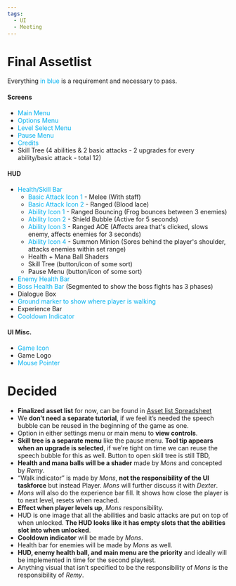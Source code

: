 ```yaml
---
tags:
  - UI
  - Meeting
---
```


# Final Assetlist
Everything <font color="#00b0f0">in blue</font> is a requirement and necessary to pass.
#### Screens
- <font color="#00b0f0">Main Menu</font>
- <font color="#00b0f0">Options Menu</font>
- <font color="#00b0f0">Level Select Menu</font>
- <font color="#00b0f0">Pause Menu</font>
- <font color="#00b0f0">Credits</font>
- Skill Tree (4 abilities & 2 basic attacks - 2 upgrades for every ability/basic attack - total 12)
#### HUD
- <font color="#00b0f0">Health/Skill Bar</font>
	- <font color="#00b0f0">Basic Attack Icon 1</font> - Melee (With staff)
	- <font color="#00b0f0">Basic Attack Icon 2</font> - Ranged (Blood lace)
	- <font color="#00b0f0">Ability Icon 1</font> - Ranged Bouncing (Frog bounces between 3 enemies)
	- <font color="#00b0f0">Ability Icon 2</font> - Shield Bubble (Active for 5 seconds)
	- <font color="#00b0f0">Ability Icon 3</font> - Ranged AOE (Affects area that's clicked, slows enemy, affects enemies for 3 seconds)
	- <font color="#00b0f0">Ability Icon 4</font> - Summon Minion (Sores behind the player's shoulder, attacks enemies within set range)
	- Health + Mana Ball Shaders
	- Skill Tree (button/icon of some sort)
	- Pause Menu (button/icon of some sort)
- <font color="#00b0f0">Enemy Health Bar</font>
- <font color="#00b0f0">Boss Health Bar</font> (Segmented to show the boss fights has 3 phases)
- Dialogue Box
- <font color="#00b0f0">Ground marker to show where player is walking</font>
- Experience Bar
- <font color="#00b0f0">Cooldown Indicator</font>
#### UI Misc.
- <font color="#00b0f0">Game Icon</font>
- Game Logo
- <font color="#00b0f0">Mouse Pointer</font>
# Decided
- **Finalized asset list** for now, can be found in [Asset list Spreadsheet](https://docs.google.com/spreadsheets/d/15_iKszOGUwNtrYYG0MVgYB5ns0VCnf4yrHVqgz2o63c/edit?usp=sharing)
- We **don’t need a separate tutorial**, if we feel it’s needed the speech bubble can be reused in the beginning of the game as one.
- Option in either settings menu or main menu to **view controls**.
- **Skill tree is a separate menu** like the pause menu. **Tool tip appears when an upgrade is selected**, if we’re tight on time we can reuse the speech bubble for this as well. Button to open skill tree is still TBD, 
- **Health and mana balls will be a shader** made by *Mons* and concepted by *Remy*.
- “Walk indicator” is made by *Mons*, **not the responsibility of the UI taskforce** but instead Player. *Mons* will further discuss it with *Dexter*. 
- *Mons* will also do the experience bar fill. It shows how close the player is to next level, resets when reached. 
- **Effect when player levels up**, *Mons* responsibility.
- HUD is one image that all the abilities and basic attacks are put on top of when unlocked. **The HUD looks like it has empty slots that the abilities slot into when unlocked**. 
- **Cooldown indicator** will be made by *Mons*.
- Health bar for enemies will be made by *Mons* as well.
- **HUD, enemy health ball, and main menu are the priority** and ideally will be implemented in time for the second playtest.
- Anything visual that isn’t specified to be the responsibility of *Mons* is the responsibility of *Remy*.